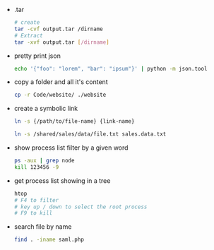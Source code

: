 - .tar
    ```sh
    # create
    tar -cvf output.tar /dirname
    # Extract
    tar -xvf output.tar [/dirname]
    ```


- pretty print json
    ```sh
    echo '{"foo": "lorem", "bar": "ipsum"}' | python -m json.tool
    ```
    
    
 - copy a folder and all it's content
     ```sh
     cp -r Code/website/ ./website
     ```   
     
    
 - create a symbolic link
     ```sh
     ln -s {/path/to/file-name} {link-name}
     ```   
     ```sh
     ln -s /shared/sales/data/file.txt sales.data.txt
     ```  
   
   
  - show process list filter by a given word
    ```sh
    ps -aux | grep node
    kill 123456 -9
    ```
  - get process list showing in a tree
    ```sh
    htop
    # F4 to filter
    # key up / down to select the root process
    # F9 to kill
    ```

  - search file by name
    ```sh
    find . -iname saml.php
    ```





